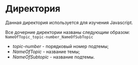# Директория
Данная директория используется для изучения Javascript.

Все дочерние директории названы следующим образом:
`NameOfTopic_topic-number_NameOfSubTopic`

* _topic-number_ - порядковый номер подтемы;
* _NameOfTopic_ - название темы;
* _NameOfSubtopic_ - название подтемы.
